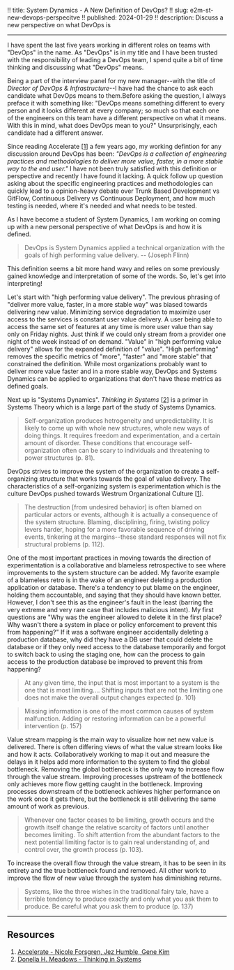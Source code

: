 !! title: System Dynamics - A New Definition of DevOps?
!! slug: e2m-st-new-devops-perspecitve
!! published: 2024-01-29
!! description: Discuss a new perspective on what DevOps is 

---


I have spent the last five years working in different roles on teams with "DevOps" in the name. As
"DevOps" is in my title and I have been trusted with the responsibility of leading a DevOps team, I
spend quite a bit of time thinking and discussing what "DevOps" means. 

Being a part of the interview panel for my new manager--with the title of _Director of DevOps &
Infrastructure_--I have had the chance to ask each candidate what DevOps means to them.Before asking
the question, I always preface it with something like: "DevOps means something different to every
person and it looks different at every company; so much so that each one of the engineers on this
team have a different perspective on what it means. With this in mind, what does DevOps mean to
you?" Unsurprisingly, each candidate had a different answer.

Since reading Accelerate [[1](https://itrevolution.com/product/accelerate/)] a few years ago, my
working defintion for any discussion around DevOps has been: _"DevOps is a collection of engineering
practices and methodologies to deliver more value, faster, in a more stable way to the end user."_ I
have not been truly satisfied with this definition or perspective and recently I have found it
lacking. A quick follow up question asking about the specific engineering practices and
methodologies can quickly lead to a opinion-heavy debate over Trunk Based Development vs GitFlow,
Continuous Delivery vs Continuous Deployment, and how much testing is needed, where it's needed and
what needs to be tested.

As I have become a student of System Dynamics, I am working on coming up with a new personal
perspective of what DevOps is and how it is defined.

> DevOps is System Dynamics applied a technical organization with the goals of high performing value
> delivery. -- (Joseph Flinn)

This definition seems a bit more hand wavy and relies on some previously gained knowledge and
interpretation of some of the words. So, let's get into interpreting!

Let's start with "high performing value delivery". The previous phrasing of "deliver more value,
faster, in a more stable way" was biased towards delivering new value. Minimizing service
degradation to maximize user access to the services is constant user value delivery. A user being
able to access the same set of features at any time is more user value than say only on Friday
nights. Just think if we could only stream from a provider one night of the week instead of on
demand. "Value" in "high performing value delivery" allows for the expanded definition of "value".
"High performing" removes the specific metrics of "more", "faster" and "more stable" that
constrained the definition. While most organizations probably want to deliver more value faster and
in a more stable way, DevOps and Systems Dynamics can be applied to organizations that don't have
these metrics as defined goals.

Next up is "Systems Dynamics". _Thinking in Systems_
[[2](https://www.chelseagreen.com/product/thinking-in-systems/)] is a primer in Systems Theory which
is a large part of the study of Systems Dynamics. 

> Self-organization produces hetrogeneity and unpredictability. It is likely to come up with whole
> new structures, whole new ways of doing things. It requires freedom and experimentation, and a
> certain amount of disorder. These conditions that encourage self-organization often can be scary
> to individuals and threatening to power structures (p. 81). 

DevOps strives to improve the system of the organization to create a self-organizing structure that
works towards the goal of value delivery. The characteristics of a self-organizing system is
experimentation which is the culture DevOps pushed towards Westrum Organizational Culture
[[1](https://itrevolution.com/product/accelerate/)]. 

> The destruction [from undesired behavior] is often blamed on particular actors or events, although
> it is actually a consequence of the system structure. Blaming, disciplining, firing, twisting
> policy levers harder, hoping for a more favorable sequence of driving events, tinkering at the
> margins--these standard responses will not fix structural problems (p. 112).

One of the most important practices in moving towards the direction of experimentation is a
collaborative and blameless retrospective to see where improvements to the system structure can be
added. My favorite example of a blameless retro is in the wake of an engineer deleting a production
application or database. There's a tendency to put blame on the engineer, holding them accountable,
and saying that they should have known better. However, I don't see this as the engineer's fault in
the least (barring the very extreme and very rare case that includes malicious intent). My first
questions are "Why was the engineer allowed to delete it in the first place? Why wasn't there a
system in place or policy enforcement to prevent this from happening?" If it was a software engineer
accidentally deleting a production database, why did they have a DB user that could delete the
database or if they only need access to the database temporarily and forgot to switch back to using
the staging one, how can the process to gain access to the production database be improved to
prevent this from happening? 

> At any given time, the input that is most important to a system is the one that is most
> limiting.... Shifting inputs that are not the limiting one does not make the overall output
> changes expected (p. 101)

> Missing information is one of the most common causes of system malfunction. Adding or restoring
> information can be a powerful intervention (p. 157)

Value stream mapping is the main way to visualize how net new value is delivered. There is often
differing views of what the value stream looks like and how it acts. Collaboratively working to map
it out and measure the delays in it helps add more information to the system to find the global
bottleneck. Removing the global bottleneck is the only way to increase flow through the value
stream. Improving processes upstream of the bottleneck only achieves more flow getting caught in the
bottleneck. Improving processes downstream of the bottleneck achieves higher performance on the work
once it gets there, but the bottleneck is still delivering the same amount of work as previous. 

> Whenever one factor ceases to be limiting, growth occurs and the growth itself change the relative
> scarcity of factors until another becomes limiting. To shift attention from the abundant factors
> to the next potential limiting factor is to gain real understanding of, and control over, the
> growth process (p. 103).

To increase the overall flow through the value stream, it has to be seen in its entirety and the
true bottleneck found and removed. All other work to improve the flow of new value through the
system has diminishing returns.

> Systems, like the three wishes in the traditional fairy tale, have a terrible tendency to produce
> exactly and only what you ask them to produce. Be careful what you ask them to produce (p. 137)

---

## Resources

1. [Accelerate - Nicole Forsgren, Jez Humble, Gene Kim](https://itrevolution.com/product/accelerate/)
2. [Donella H. Meadows - Thinking in Systems](https://www.chelseagreen.com/product/thinking-in-systems/)
